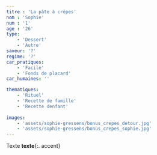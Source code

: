 ```yaml
---
titre : 'La pâte à crêpes' 
nom : 'Sophie'
num : '1'
age : '26'
type: 
    - 'Dessert'
    - 'Autre'
saveur: '?'
regime: '?'
car_pratiques: 
    - 'Facile'
    - 'Fonds de placard'
car_humaines: ''

thematiques:
    - 'Rituel'
    - 'Recette de famille'
    - 'Recette denfant'
    
images:
    - 'assets/sophie-gressens/bonus_crepes_detour.jpg'
    - 'assets/sophie-gressens/bonus_crepes_sophie.jpg'
---
```


Texte **texte**{:. accent}
